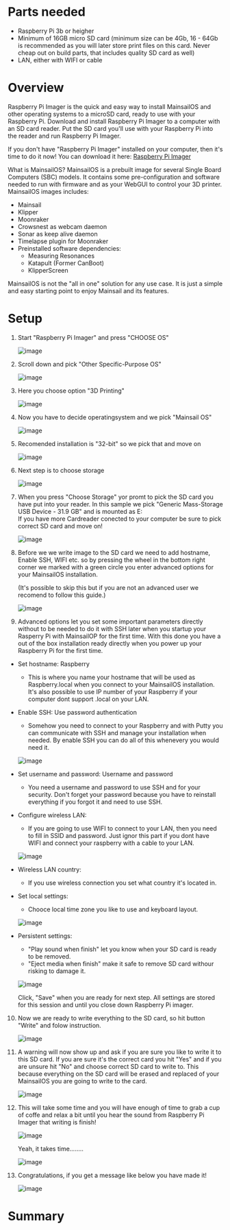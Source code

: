 # Parts needed
- Raspberry Pi 3b or heigher
- Minimum of 16GB micro SD card (minimum size can be 4Gb, 16 - 64Gb is recommended as you will later store print files on this card. Never cheap out on build parts, that includes quality SD card as well)
- LAN, either with WIFI or cable
# Overview
Raspberry Pi Imager is the quick and easy way to install MainsailOS and other operating systems to a microSD card, ready to use with your Raspberry Pi. 
Download and install Raspberry Pi Imager to a computer with an SD card reader. 
Put the SD card you'll use with your Raspberry Pi into the reader and run Raspberry Pi Imager.

If you don't have "Raspberry Pi Imager" installed on your computer, then it's time to do it now!
You can download it here: <a href="https://www.raspberrypi.com/software/">Raspberry Pi Imager</a>

What is MainsailOS?
MainsailOS is a prebuilt image for several Single Board Computers (SBC) models. It contains some pre-configuration and software needed to run with  firmware and 
as your WebGUI to control your 3D printer.
MainsailOS images includes:

- Mainsail
- Klipper
- Moonraker
- Crowsnest as webcam daemon​
- Sonar as keep alive daemon
- Timelapse plugin for Moonraker
- Preinstalled software dependencies:
  - Measuring Resonances
  - Katapult (Former CanBoot)
  - KlipperScreen

​MainsailOS is not the "all in one" solution for any use case. It is just a simple and easy starting point to enjoy Mainsail and its features.

# Setup
1. Start "Raspberry Pi Imager" and press "CHOOSE OS"
   
   ![image](img/Install_MainsailOS/img1.png)
   
2. Scroll down and pick "Other Specific-Purpose OS"
   
   ![image](img/Install_MainsailOS/img2.png)
   
3. Here you choose option "3D Printing"
   
   ![image](img/Install_MainsailOS/img3.png)
   
4. Now you have to decide operatingsystem and we pick "Mainsail OS"
   
   ![image](img/Install_MainsailOS/img4.png)
   
5. Recomended installation is "32-bit" so we pick that and move on
   
   ![image](img/Install_MainsailOS/img5.png)
   
6. Next step is to choose storage
   
   ![image](img/Install_MainsailOS/img6.png)

7. When you press "Choose Storage" yor promt to pick the SD card you have put into your reader. In this sample we pick "Generic Mass-Storage USB Device - 31.9 GB" and is mounted as E:\
   If you have more Cardreader conected to your computer be sure to pick correct SD card and move on!

   ![image](img/Install_MainsailOS/img7.png)

8. Before we we write image to the SD card we need to add hostname, Enable SSH, WIFI etc. so by pressing the wheel in the bottom right corner we marked with a green circle you enter advanced options for your MainsailOS installation.

   (It's possible to skip this but if you are not an advanced user we recomend to follow this guide.)

   ![image](img/Install_MainsailOS/img8.png)

9. Advanced options let you set some important parameters directly without to be needed to do it with SSH later when you startup your Rasperry Pi with MainsailOP for the first time. With this done you have a out of the box installation ready directly when you power up your Raspberry Pi for the first time.

- Set hostname: Raspberry
  - This is where you name your hostname that will be used as Raspberry.local when you connect to your MainsailOS installation. It's also possible to use IP number of your Raspberry if your computer dont support .local on your LAN.
- Enable SSH: Use password authentication
  - Somehow you need to connect to your Raspberry and with Putty you can communicate with SSH and manage your installation when needed. By enable SSH you can do all of this whenevery you would need it.

   ![image](img/Install_MainsailOS/img9.png)

- Set username and password: Username and password
  - You need a username and password to use SSH and for your security. Don't forget your password because you have to reinstall everything if you forgot it and need to use SSH.
- Configure wireless LAN:
  - If you are going to use WIFI to connect to your LAN, then you need to fill in SSID and password. Just ignor this part if you dont have WIFI and connect your raspberry with a cable to your LAN.


  ![image](img/Install_MainsailOS/img10.png)

- Wireless LAN country:
  - If you use wireless connection you set what country it's located in.
- Set local settings:
  - Chooce local time zone you like to use and keyboard layout.

  ![image](img/Install_MainsailOS/img11.png)

- Persistent settings:
  - "Play sound when finish" let you know when your SD card is ready to be removed.
  - "Eject media when finish" make it safe to remove SD card withour risking to damage it.

  ![image](img/Install_MainsailOS/img12.png)

  Click, "Save" when you are ready for next step. All settings are stored for this session and until you close down Raspberry Pi imager.

10. Now we are ready to write everything to the SD card, so hit button "Write" and folow instruction.

    ![image](img/Install_MainsailOS/img13.png)

11. A warning will now show up and ask if you are sure you like to write it to this SD card. If you are sure it's the correct card you hit "Yes" and if you are unsure hit "No" and choose correct SD card to write to. This because everything on the SD card will be erased and replaced of your MainsailOS you are going to write to the card.

    ![image](img/Install_MainsailOS/img14.png)

12. This will take some time and you will have enough of time to grab a cup of coffe and relax a bit until you hear the sound from Raspberry Pi Imager that writing is finish!

    ![image](img/Install_MainsailOS/img15.png)

    Yeah, it takes time........

    ![image](img/Install_MainsailOS/img16.png)

14. Congratulations, if you get a message like below you have made it!

    ![image](img/Install_MainsailOS/img17.png)

# Summary

